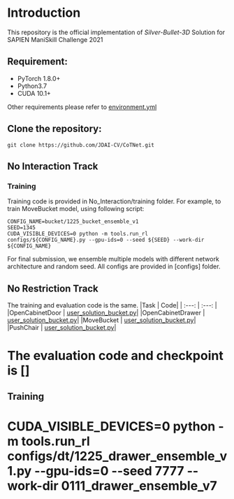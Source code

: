 # Introduction
This repository is the official implementation of *Silver-Bullet-3D* Solution for SAPIEN ManiSkill Challenge 2021

## Requirement:
* PyTorch 1.8.0+
* Python3.7
* CUDA 10.1+

Other requirements please refer to [environment.yml](xxxx)

## Clone the repository:
```
git clone https://github.com/JDAI-CV/CoTNet.git
```

## No Interaction Track
### Training
Training code is provided in No_Interaction/training folder. For example, to train MoveBucket model, using following script:
```
CONFIG_NAME=bucket/1225_bucket_ensemble_v1
SEED=1345
CUDA_VISIBLE_DEVICES=0 python -m tools.run_rl configs/${CONFIG_NAME}.py --gpu-ids=0 --seed ${SEED} --work-dir ${CONFIG_NAME}
```
For final submission, we ensemble multiple models with different network architecture and random seed. All configs are provided in [configs] folder.
## No Restriction Track
The training and evaluation code is the same. 
|Task | Code|
| :---: | :---: |
|OpenCabinetDoor | [user_solution_bucket.py]()|
|OpenCabinetDrawer | [user_solution_bucket.py]()|
|MoveBucket | [user_solution_bucket.py]()|
|PushChair | [user_solution_bucket.py]()|


# The evaluation code and checkpoint is []

## Training
# CUDA_VISIBLE_DEVICES=0 python -m tools.run_rl configs/dt/1225_drawer_ensemble_v1.py --gpu-ids=0 --seed 7777 --work-dir 0111_drawer_ensemble_v7
